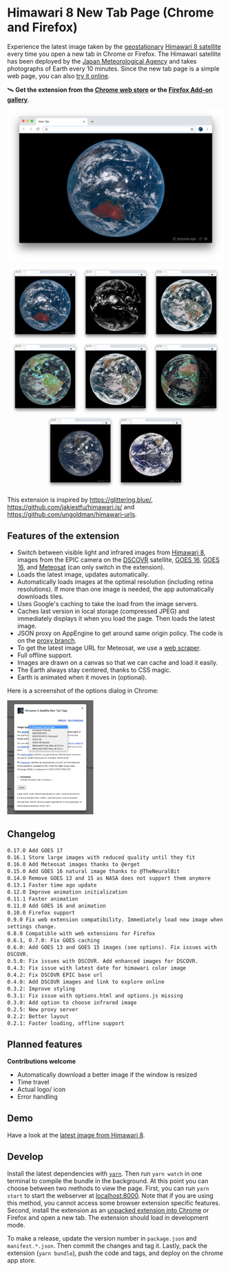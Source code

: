# Himawari 8 New Tab Page (Chrome and Firefox)

Experience the latest image taken by the [geostationary](https://en.wikipedia.org/wiki/Geostationary_orbit) [Himawari 8 satellite](http://himawari8.nict.go.jp/) every time you open a new tab in Chrome or Firefox. The Himawari satellite has been deployed by the [Japan Meteorological Agency](http://www.jma.go.jp/jma/indexe.html) and takes photographs of Earth every 10 minutes. Since the new tab page is a simple web page, you can also [try it online](https://domoritz.github.io/himawari-8-chrome).

🛰 **Get the extension from the [Chrome web store](https://chrome.google.com/webstore/detail/himawari-8-new-tab-page/llelgapflianaapmnpncgakfjhfhnojm) or the [Firefox Add-on gallery](https://addons.mozilla.org/en-US/firefox/addon/satellite-new-tab-page/)**.

![screenshot](screenshots/main.png "Screenshot of the browser with the new tab page")

<p align="center">
  <img src="screenshots/himawari.png" width="160">
  <img src="screenshots/infrared.png" width="160">
  <img src="screenshots/goes16.png" width="160">
  <img src="screenshots/goes16_natural.png" width="160">
  <img src="screenshots/goes17.png" width="160">
  <img src="screenshots/meteosat.png" width="160">
  <img src="screenshots/dscovr.png" width="160">
  <img src="screenshots/dscovr_enhanced.png" width="160">
</p>

This extension is inspired by https://glittering.blue/, https://github.com/jakiestfu/himawari.js/ and https://github.com/ungoldman/himawari-urls.

## Features of the extension

* Switch between visible light and infrared images from [Himawari 8](http://himawari8.nict.go.jp/), images from the EPIC camera on the [DSCOVR](http://www.nesdis.noaa.gov/DSCOVR/) satellite, [GOES 16](https://en.wikipedia.org/wiki/GOES_16), [GOES 16](https://en.wikipedia.org/wiki/GOES_17), and [Meteosat](https://www.eumetsat.int/website/home/Satellites/CurrentSatellites/Meteosat/index.html) (can only switch in the extension).
* Loads the latest image, updates automatically.
* Automatically loads images at the optimal resolution (including retina resolutions). If more than one image is needed, the app automatically downloads tiles.
* Uses Google's caching to take the load from the image servers.
* Caches last version in local storage (compressed JPEG) and immediately displays it when you load the page. Then loads the latest image.
* JSON proxy on AppEngine to get around same origin policy. The code is on the [proxy branch](https://github.com/domoritz/himawari-8-chrome/tree/proxy).
* To get the latest image URL for Meteosat, we use a [web scraper](https://github.com/domoritz/himawari-8-chrome/tree/meteosat).
* Full offline support.
* Images are drawn on a canvas so that we can cache and load it easily.
* The Earth always stay centered, thanks to CSS magic.
* Earth is animated when it moves in (optional).

Here is a screenshot of the options dialog in Chrome:

<img src="screenshots/options.png" width="200">

## Changelog

```
0.17.0 Add GOES 17
0.16.1 Store large images with reduced quality until they fit
0.16.0 Add Meteosat images thanks to @erget
0.15.0 Add GOES 16 natural image thanks to @TheNeuralBit
0.14.0 Remove GOES 13 and 15 as NASA does not support them anymore
0.13.1 Faster time ago update
0.12.0 Improve animation initialization
0.11.1 Faster animation
0.11.0 Add GOES 16 and animation
0.10.0 Firefox support
0.9.0 Fix web extension compatibility. Immediately load new image when settings change.
0.8.0 Compatible with web extensions for Firefox
0.6.1, 0.7.0: Fix GOES caching
0.6.0: Add GOES 13 and GOES 15 images (see options). Fix issues with DSCOVR.
0.5.0: Fix issues with DSCOVR. Add enhanced images for DSCOVR.
0.4.3: Fix issue with latest date for himawari color image
0.4.2: Fix DSCOVR EPIC base url
0.4.0: Add DSCOVR images and link to explore online
0.3.2: Improve styling
0.3.1: Fix issue with options.html and options.js missing
0.3.0: Add option to choose infrared image
0.2.5: New proxy server
0.2.2: Better layout
0.2.1: Faster loading, offline support
```

## Planned features

**Contributions welcome**

* Automatically download a better image if the window is resized
* Time travel
* Actual logo/ icon
* Error handling


## Demo

Have a look at the [latest image from Himawari 8](https://domoritz.github.io/himawari-8-chrome).


## Develop

Install the latest dependencies with [`yarn`](https://yarnpkg.com/). Then run `yarn watch` in one terminal to compile the bundle in the background. At this point you can choose between two methods to view the page. First, you can run `yarn start` to start the webserver at [localhost:8000](http://localhost:8000/). Note that if you are using this method, you cannot access some browser extension specific features. Second, install the extension as an [unpacked extension into Chrome](https://developer.chrome.com/extensions/getstarted) or Firefox and open a new tab. The extension should load in development mode.

To make a release, update the version number in `package.json` and `manifest.*.json`. Then commit the changes and tag it. Lastly, pack the extension (`yarn bundle`), push the code and tags, and deploy on the chrome app store.
